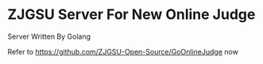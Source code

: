 ZJGSU Server For New Online Judge 
========

Server Written By Golang

Refer to https://github.com/ZJGSU-Open-Source/GoOnlineJudge now
